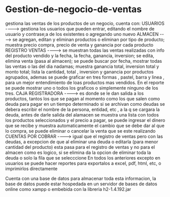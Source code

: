 # Gestion-de-negocio-de-ventas
gestiona las ventas de los productos de un negocio, cuenta con:
USUARIOS           ----> gestiona los usuarios que pueden entrar, editando el nombre de usuario y contrase;a de los existentes o agregando uno nuevo
ALMACEN            ----> se agregan, editan y eliminan productos o eliminan por tipo de producto; muestra precio compra, precio de venta y ganancia por cada producto
REGISTRO VENTAS    ----> se muestran todas las ventas realizadas con info del producto vendido y la fecha, la fecha, ganancia, inversion; se edita, elimina venta (pasa al almacen);
                         se puede buscar por fecha, mostrar todas las ventas o las del dia nadamas; muestra ganancia total, inversion total y monto total; lista la cantidad, total , inversion y ganancia por 
                         productos agrupados, ademas se puede graficar en tres formas , pastel, barra y linea , para un mejor entendimiento de loas productos mas vendidos. En el reporte se puede mostrar uno o todos los graficos o simplemente ninguno de los tres.
CAJA REGISTRADORA  ----> es donde se le dan salida a los productos, tantos los que se pagan al momento como los que salen como deuda para pagar en un tiempo determinado
                         si se archivan como deudas se debera escribir el nombre de la persona, entidad, etc , a la q se cargara la deuda, antes de darle salida del alamacen 
                         se muestra una lista con todos los productos seleccionados y el precio a pagar, se puede ingresar el dinero que se recibe y muestra automaticamente el cambio
                         que se debe dar al que lo compra, se puede eliminar o cancelar la venta que se este realizando
CUENTAS POR COBRAR ----> igual que el registro de ventas pero con las deudas, a excepcion de que al eliminar una deuda o editarla (para menor cantidad del producto) esta pasa para 
                         el registro de ventas y no para el almacen como es logico, si se elimina da la opcion de eliminar toda la deuda o solo la fila que se selecccione
En todos los anteriores excepto en usuarios se puede hacer reportes para exportalos a excel, pdf, html, etc, o imprimirlos directamente   

                         
Cuenta con una base de datos para almacenar toda esta informacion, la base de datos puede estar hospedada en un servidor de bases de datos online como xampp o embebida 
con la libreria h2-1.4.192.jar
                         
